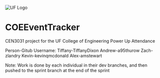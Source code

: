 
![UF Logo](http://upload.wikimedia.org/wikipedia/en/thumb/1/12/Florida_Gators_logo.svg/1280px-Florida_Gators_logo.svg.png)

# COEEventTracker
CEN3031 project for the UF College of Engineering Power Up Attendance

Person-Gitub Username: Tiffany-TiffanyDixon  Andrew-a95thurow Zach-zlandry Kevin-kevinqmcdonald Alex-amstewart


Note: Work is done by each individual in their dev branches, and then pushed to the sprint branch at the end of the sprint
